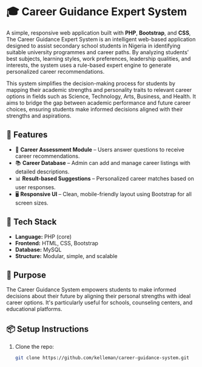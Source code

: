 # 🎓 Career Guidance Expert System

A simple, responsive web application built with **PHP**, **Bootstrap**, and **CSS**, The Career Guidance Expert System is an intelligent web-based application designed to assist secondary school students in Nigeria in identifying suitable university programmes and career paths. By analyzing students’ best subjects, learning styles, work preferences, leadership qualities, and interests, the system uses a rule-based expert engine to generate personalized career recommendations.

This system simplifies the decision-making process for students by mapping their academic strengths and personality traits to relevant career options in fields such as Science, Technology, Arts, Business, and Health. It aims to bridge the gap between academic performance and future career choices, ensuring students make informed decisions aligned with their strengths and aspirations.

## 🚀 Features


- 🧠 **Career Assessment Module** – Users answer questions to receive career recommendations.
- 📚 **Career Database** – Admin can add and manage career listings with detailed descriptions.
- 📊 **Result-based Suggestions** – Personalized career matches based on user responses.
- 🖥️ **Responsive UI** – Clean, mobile-friendly layout using Bootstrap for all screen sizes.

## 🧰 Tech Stack

- **Language:** PHP (core)
- **Frontend:** HTML, CSS, Bootstrap
- **Database:** MySQL
- **Structure:** Modular, simple, and scalable

## 🎯 Purpose

The Career Guidance System empowers students to make informed decisions about their future by aligning their personal strengths with ideal career options. It's particularly useful for schools, counseling centers, and educational platforms.

## 📦 Setup Instructions

1. Clone the repo:
   ```bash
   git clone https://github.com/kelleman/career-guidance-system.git
